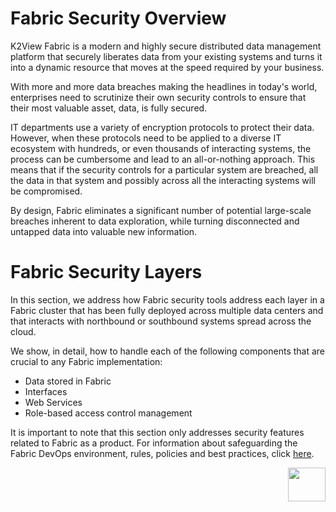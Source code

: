 # **Fabric Security Overview** 



K2View Fabric is a modern and highly secure distributed data management platform that securely liberates data from your existing systems and turns it into a dynamic resource that moves at the speed required by your business.

With more and more data breaches making the headlines in today's world, enterprises need to scrutinize their own security controls to ensure that their most valuable asset, data, is fully secured. 


 IT departments use a variety of encryption protocols to protect their data. However, when these protocols need to be applied to a diverse IT ecosystem with hundreds, or even thousands of interacting systems, the process can be cumbersome and lead to an all-or-nothing approach. This means that if the security controls for a particular system are breached, all the data in that system and possibly across all the interacting systems will be compromised. 

By design, Fabric eliminates a significant number of potential large-scale breaches inherent to data exploration, while turning disconnected and untapped data into valuable new information.



 # **Fabric Security Layers** 

In this section, we address how Fabric security tools address each layer in a Fabric cluster that has been fully deployed across multiple data centers and that interacts with northbound or southbound systems spread across the cloud. 

We  show, in detail, how to handle each of the following components that are crucial to any Fabric implementation: 

- Data stored in Fabric
- Interfaces 
- Web Services
- Role-based access control management

It is important to note that this section only addresses security features related to Fabric as a product. For information about safeguarding the Fabric DevOps environment, rules, policies and best practices, click [here](/articles/99_fabric_infras/devops/01_fabric_security_overview.md).   



[<img align="right" width="60" height="54" src="/articles/images/Next.png">](/articles/26_fabric_security/02_fabric_entities_design.md) 
